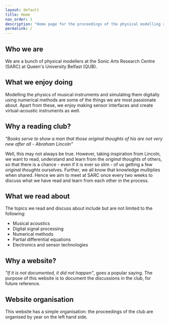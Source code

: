 ```yaml
---
layout: default
title: Home
nav_order: 1
description: "Home page for the proceedings of the physical modelling reading club at SARC, QUB"
permalink: /
---
```


## Who we are

We are a bunch of physical modellers at the Sonic Arts Research Centre (SARC) at Queen's University Belfast (QUB).

## What we enjoy doing

Modelling the physics of musical instruments and simulating them digitally using numerical methods are some of the things we are most passionate about. Apart from these, we enjoy making sensor interfaces and create virtual-acoustic instruments as well.

## Why a reading club?

_"Books serve to show a man that those original thoughts of his are not very new after all - Abraham Lincoln"_

Well, this may not always be true. However, taking inspiration from Lincoln, we want to read,  understand and learn from the _original thoughts_ of others, so that there is a chance - even if it is ever so slim - of us getting a few _original thoughts_ ourselves. Further, we all know that knowledge multiplies when shared. Hence we aim to meet at SARC once every two weeks to discuss what we have read and learn from each other in the process.

## What we read about

The topics we read and discuss about include but are not limited to the following:

*   Musical acoustics
*   Digital signal processing
*   Numerical methods
*   Partial differential equations
*   Electronics and sensor technologies

## Why a website?

_"If it is not documented, it did not happen"_, goes a popular saying. The purpose of this website is to document the discussions in the club, for future reference.

## Website organisation

This website has a simple organisation: the proceedings of the club are organised by year on the left hand side.